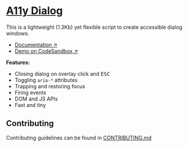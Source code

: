 # [A11y Dialog](https://a11y-dialog.netlify.app)

This is a lightweight (1.3Kb) yet flexible script to create accessible dialog windows.

- [Documentation ↗](https://a11y-dialog.netlify.app)
- [Demo on CodeSandbox ↗](https://codesandbox.io/s/a11y-dialog-cp3rz)

**Features:**

- Closing dialog on overlay click and <kbd>ESC</kbd>
- Toggling `aria-*` attributes
- Trapping and restoring focus
- Firing events
- DOM and JS APIs
- Fast and tiny

## Contributing

Contributing guidelines can be found in [CONTRIBUTING.md](https://github.com/KittyGiraudel/a11y-dialog/blob/main/CONTRIBUTING.md)
